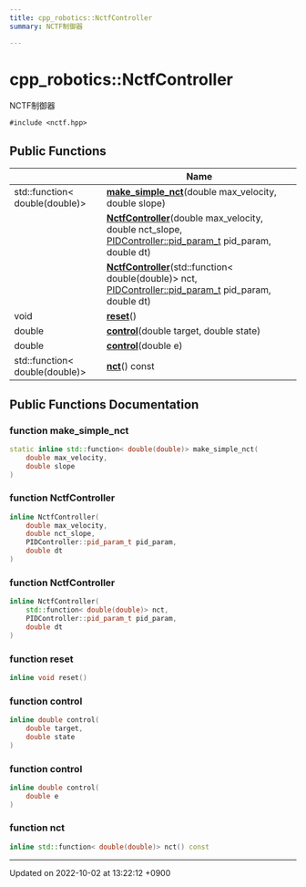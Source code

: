 ```yaml
---
title: cpp_robotics::NctfController
summary: NCTF制御器 

---
```


# cpp_robotics::NctfController



NCTF制御器 


`#include <nctf.hpp>`

## Public Functions

|                | Name           |
| -------------- | -------------- |
| std::function< double(double)> | **[make_simple_nct](/cpp_robotics/doxybook/Classes/classcpp__robotics_1_1NctfController/#function-make-simple-nct)**(double max_velocity, double slope) |
| | **[NctfController](/cpp_robotics/doxybook/Classes/classcpp__robotics_1_1NctfController/#function-nctfcontroller)**(double max_velocity, double nct_slope, [PIDController::pid_param_t](/cpp_robotics/doxybook/Classes/structcpp__robotics_1_1PIDController_1_1pid__param__t/) pid_param, double dt) |
| | **[NctfController](/cpp_robotics/doxybook/Classes/classcpp__robotics_1_1NctfController/#function-nctfcontroller)**(std::function< double(double)> nct, [PIDController::pid_param_t](/cpp_robotics/doxybook/Classes/structcpp__robotics_1_1PIDController_1_1pid__param__t/) pid_param, double dt) |
| void | **[reset](/cpp_robotics/doxybook/Classes/classcpp__robotics_1_1NctfController/#function-reset)**() |
| double | **[control](/cpp_robotics/doxybook/Classes/classcpp__robotics_1_1NctfController/#function-control)**(double target, double state) |
| double | **[control](/cpp_robotics/doxybook/Classes/classcpp__robotics_1_1NctfController/#function-control)**(double e) |
| std::function< double(double)> | **[nct](/cpp_robotics/doxybook/Classes/classcpp__robotics_1_1NctfController/#function-nct)**() const |

## Public Functions Documentation

### function make_simple_nct

```cpp
static inline std::function< double(double)> make_simple_nct(
    double max_velocity,
    double slope
)
```


### function NctfController

```cpp
inline NctfController(
    double max_velocity,
    double nct_slope,
    PIDController::pid_param_t pid_param,
    double dt
)
```


### function NctfController

```cpp
inline NctfController(
    std::function< double(double)> nct,
    PIDController::pid_param_t pid_param,
    double dt
)
```


### function reset

```cpp
inline void reset()
```


### function control

```cpp
inline double control(
    double target,
    double state
)
```


### function control

```cpp
inline double control(
    double e
)
```


### function nct

```cpp
inline std::function< double(double)> nct() const
```


-------------------------------

Updated on 2022-10-02 at 13:22:12 +0900